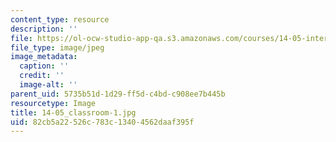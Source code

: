 ```yaml
---
content_type: resource
description: ''
file: https://ol-ocw-studio-app-qa.s3.amazonaws.com/courses/14-05-intermediate-macroeconomics-spring-2013/82cb5a22526c783c13404562daaf395f_14-05_classroom-1.jpg
file_type: image/jpeg
image_metadata:
  caption: ''
  credit: ''
  image-alt: ''
parent_uid: 5735b51d-1d29-ff5d-c4bd-c908ee7b445b
resourcetype: Image
title: 14-05_classroom-1.jpg
uid: 82cb5a22-526c-783c-1340-4562daaf395f
---
```

